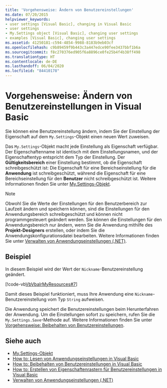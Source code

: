 ```yaml
---
title: 'Vorgehensweise: Ändern von Benutzereinstellungen'
ms.date: 07/20/2015
helpviewer_keywords:
- user settings [Visual Basic], changing in Visual Basic
- user settings
- My.Settings object [Visual Basic], changing user settings
- examples [Visual Basic], changing user settings
ms.assetid: 41250181-c594-4854-9988-8183b9eb03cf
ms.openlocfilehash: c9b89459f9b443c3a447edce90fee3437bbf1b6a
ms.sourcegitcommit: f8c270376ed905f6a8896ce0fe25b4f4b38ff498
ms.translationtype: HT
ms.contentlocale: de-DE
ms.lasthandoff: 06/04/2020
ms.locfileid: "84410178"
---
```

# <a name="how-to-change-user-settings-in-visual-basic"></a>Vorgehensweise: Ändern von Benutzereinstellungen in Visual Basic

Sie können eine Benutzereinstellung ändern, indem Sie der Einstellung der Eigenschaft auf dem `My.Settings`-Objekt einen neuen Wert zuweisen.  
  
 Das `My.Settings`-Objekt macht jede Einstellung als Eigenschaft verfügbar. Der Eigenschaftenname ist identisch mit dem Einstellungsnamen, und der Eigenschaftentyp entspricht dem Typ der Einstellung. Der **Gültigkeitsbereich** einer Einstellung bestimmt, ob die Eigenschaft schreibgeschützt ist: Die Eigenschaft für eine Bereichseinstellung für die **Anwendung** ist schreibgeschützt, während die Eigenschaft für eine Bereichseinstellung für den **Benutzer** nicht schreibgeschützt ist. Weitere Informationen finden Sie unter [My.Settings-Objekt](../../../language-reference/objects/my-settings-object.md).  
  
> [!NOTE]
> Obwohl Sie die Werte der Einstellungen für den Benutzerbereich zur Laufzeit ändern und speichern können, sind die Einstellungen für den Anwendungsbereich schreibgeschützt und können nicht programmgesteuert geändert werden. Sie können die Einstellungen für den Anwendungsbereich nur ändern, wenn Sie die Anwendung mithilfe des **Projekt-Designers** erstellen, oder indem Sie die Anwendungskonfigurationsdatei bearbeiten. Weitere Informationen finden Sie unter [Verwalten von Anwendungseinstellungen (.NET)](/visualstudio/ide/managing-application-settings-dotnet).  
  
## <a name="example"></a>Beispiel  

 In diesem Beispiel wird der Wert der `Nickname`-Benutzereinstellung geändert.  
  
 [!code-vb[VbVbalrMyResources#7](~/samples/snippets/visualbasic/VS_Snippets_VBCSharp/VbVbalrMyResources/VB/Form1.vb#7)]  
  
 Damit dieses Beispiel funktioniert, muss Ihre Anwendung eine `Nickname`-Benutzereinstellung vom Typ `String` aufweisen.  
  
 Die Anwendung speichert die Benutzereinstellungen beim Herunterfahren der Anwendung. Um die Einstellungen sofort zu speichern, rufen Sie die `My.Settings.Save`-Methode auf. Weitere Informationen finden Sie unter [Vorgehensweise: Beibehalten von Benutzereinstellungen](how-to-persist-user-settings.md).  
  
## <a name="see-also"></a>Siehe auch

- [My.Settings-Objekt](../../../language-reference/objects/my-settings-object.md)
- [How to: Lesen von Anwendungseinstellungen in Visual Basic](how-to-read-application-settings.md)
- [How to: Beibehalten von Benutzereinstellungen in Visual Basic](how-to-persist-user-settings.md)
- [How to: Erstellen von Eigenschaftenrastern für Benutzereinstellungen in Visual Basic](how-to-create-property-grids-for-user-settings.md)
- [Verwalten von Anwendungseinstellungen (.NET)](/visualstudio/ide/managing-application-settings-dotnet)

